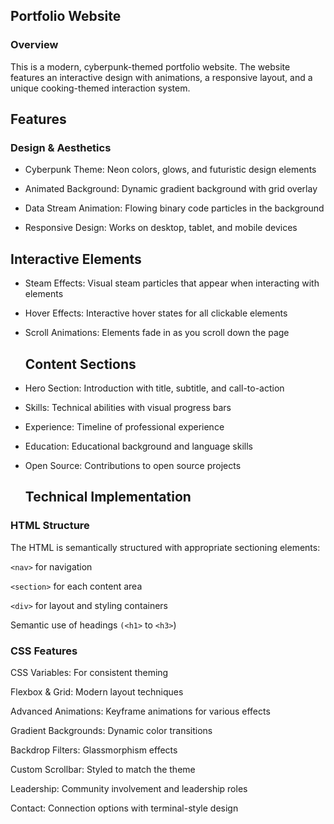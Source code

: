## Portfolio Website
### Overview
This is a modern, cyberpunk-themed portfolio website. The website features an interactive design with animations, a responsive layout, and a unique cooking-themed interaction system.
## Features
### Design & Aesthetics
- Cyberpunk Theme: Neon colors, glows, and futuristic design elements

- Animated Background: Dynamic gradient background with grid overlay

- Data Stream Animation: Flowing binary code particles in the background

- Responsive Design: Works on desktop, tablet, and mobile devices

## Interactive Elements

- Steam Effects: Visual steam particles that appear when interacting with elements

- Hover Effects: Interactive hover states for all clickable elements

- Scroll Animations: Elements fade in as you scroll down the page

  ## Content Sections
- Hero Section: Introduction with title, subtitle, and call-to-action

- Skills: Technical abilities with visual progress bars

- Experience: Timeline of professional experience

- Education: Educational background and language skills

- Open Source: Contributions to open source projects

  ## Technical Implementation

 ### HTML Structure
The HTML is semantically structured with appropriate sectioning elements:

`<nav>` for navigation

`<section>` for each content area

`<div>` for layout and styling containers

Semantic use of headings `(<h1>` to `<h3>`)

  ### CSS Features
CSS Variables: For consistent theming

Flexbox & Grid: Modern layout techniques

Advanced Animations: Keyframe animations for various effects

Gradient Backgrounds: Dynamic color transitions

Backdrop Filters: Glassmorphism effects

Custom Scrollbar: Styled to match the theme



Leadership: Community involvement and leadership roles

Contact: Connection options with terminal-style design
